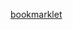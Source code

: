 <a href="javascript:var script=document.createElement('script');script.src='https://gist.githubusercontent.com/Gozala/58cc14aeae44bf57636108ce9fdd2d31/raw/content-pinning.js';document.documentElement.appendChild(script);">bookmarklet</a>